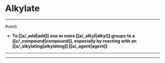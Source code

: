 # Alkylate
---
#verb
- **To [[a/_add|add]] one or more [[a/_alkyl|alkyl]] groups to a [[c/_compound|compound]], especially by reacting with an [[a/_alkylating|alkylating]] [[a/_agent|agent]]**
---
---
